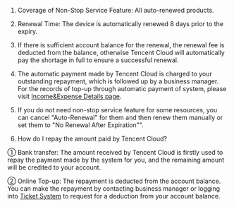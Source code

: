 1. Coverage of Non-Stop Service Feature: All auto-renewed products. 

2. Renewal Time: The device is automatically renewed 8 days prior to the expiry.

3. If there is sufficient account balance for the renewal, the renewal fee is deducted from the balance, otherwise Tencent Cloud will automatically pay the shortage in full to ensure a successful renewal.

4. The automatic payment made by Tencent Cloud is charged to your outstanding repayment, which is followed up by a business manager. For the records of top-up through automatic payment of system, please visit [Income&Expense Details page](https://console.qcloud.com/account/fee).

5. If you do not need non-stop service feature for some resources, you can cancel "Auto-Renewal" for them and then renew them manually or set them to "No Renewal After Expiration"".

6. How do I repay the amount paid by Tencent Cloud?

① Bank transfer: The amount received by Tencent Cloud is firstly used to repay the payment made by the system for you, and the remaining amount will be credited to your account.

② Online Top-up:  The repayment is deducted from the account balance. You can make the repayment by contacting business manager or logging into [Ticket System](https://console.qcloud.com/workorder/category) to request for a deduction from your account balance.
